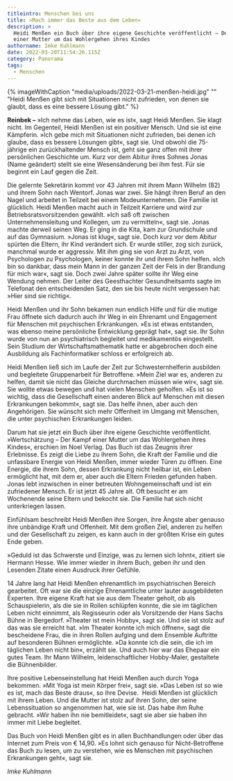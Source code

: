 ```yaml
---
titleintro: Menschen bei uns
title: »Mach immer das Beste aus dem Leben«
description: >
  Heidi Menßen ein Buch über ihre eigene Geschichte veröffentlicht – Der Kampf
  einer Mutter um das Wohlergehen ihres Kindes
authorname: Imke Kuhlmann
date: 2022-03-20T11:54:26.115Z
category: Panorama
tags:
  - Menschen
---
```



{% imageWithCaption "media/uploads/2022-03-21-menßen-heidi.jpg" "" "Heidi Menßen gibt sich mit Situationen nicht zufrieden, von denen sie glaubt, dass es eine bessere Lösung gibt." %}

**Reinbek –** »Ich nehme das Leben, wie es ist«, sagt Heidi Menßen. Sie klagt nicht. Im Gegenteil, Heidi Menßen ist ein positiver Mensch. Und sie ist eine Kämpferin. »Ich gebe mich mit Situationen nicht zufrieden, bei denen ich glaube, dass es bessere Lösungen gibt«, sagt sie. Und obwohl die 75-jährige ein zurückhaltender Mensch ist, geht sie ganz offen mit ihrer persönlichen Geschichte um. Kurz vor dem Abitur ihres Sohnes Jonas (Name geändert) stellt sie eine Wesensänderung bei ihm fest. Für sie beginnt ein Lauf gegen die Zeit. 

Die gelernte Sekretärin kommt vor 43 Jahren mit ihrem Mann Wilhelm (82) und ihrem Sohn nach Wentorf. Jonas war zwei. Sie hängt ihren Beruf an den Nagel und arbeitet in Teilzeit bei einem Modeunternehmen. Die Familie ist glücklich. Heidi Menßen macht auch in Teilzeit Karriere und wird zur Betriebsratsvorsitzenden gewählt. »Ich saß oft zwischen Unternehmensleitung und Kollegen, um zu vermitteln«, sagt sie. Jonas machte derweil seinen Weg. Er ging in die Kita, kam zur Grundschule und auf das Gymnasium. »Jonas ist klug«, sagt sie. Doch kurz vor dem Abitur spürten die Eltern, ihr Kind verändert sich. Er wurde stiller, zog sich zurück, manchmal wurde er aggressiv. Mit ihm ging sie von Arzt zu Arzt, von Psychologen zu Psychologen, keiner konnte ihr und ihrem Sohn helfen. »Ich bin so dankbar, dass mein Mann in der ganzen Zeit der Fels in der Brandung für mich war«, sagt sie. Doch zwei Jahre später sollte ihr Weg eine Wendung nehmen. Der Leiter des Geesthachter Gesundheitsamts sagte im Telefonat den entscheidenden Satz, den sie bis heute nicht vergessen hat: »Hier sind sie richtig«. 

Heidi Menßen und ihr Sohn bekamen nun endlich Hilfe und für die mutige Frau öffnete sich dadurch auch ihr Weg in ein Ehrenamt und Engagement für Menschen mit psychischen Erkrankungen. »Es ist etwas entstanden, was ebenso meine persönliche Entwicklung geprägt hat«, sagt sie. Ihr Sohn wurde von nun an psychiatrisch begleitet und medikamentös eingestellt. Sein Studium der Wirtschaftsmathematik hatte er abgebrochen doch eine Ausbildung als Fachinformatiker schloss er erfolgreich ab.

Heidi Menßen ließ sich im Laufe der Zeit zur Schwesternhelferin ausbilden und begleitete Gruppenarbeit für Betroffene. »Mein Ziel war es, anderen zu helfen, damit sie nicht das Gleiche durchmachen müssen wie wir«, sagt sie. Sie wollte etwas bewegen und hat vielen Menschen geholfen. »Es ist so wichtig, dass die Gesellschaft einen anderen Blick auf Menschen mit diesen Erkrankungen bekommt«, sagt sie. Das helfe ihnen, aber auch den Angehörigen. Sie wünscht sich mehr Offenheit im Umgang mit Menschen, die unter psychischen Erkrankungen leiden.

Darum hat sie jetzt ein Buch über ihre eigene Geschichte veröffentlicht. »Wertschätzung – Der Kampf einer Mutter um das Wohlergehen ihres Kindes«, erschien im Noel Verlag. Das Buch ist das Zeugnis ihrer Erlebnisse. Es zeigt die Liebe zu ihrem Sohn, die Kraft der Familie und die unfassbare Energie von Heidi Menßen, immer wieder Türen zu öffnen. Eine Energie, die ihrem Sohn, dessen Erkrankung nicht heilbar ist, ein Leben ermöglicht hat, mit dem er, aber auch die Eltern Frieden gefunden haben. Jonas lebt inzwischen in einer betreuten Wohngemeinschaft und ist ein zufriedener Mensch. Er ist jetzt 45 Jahre alt. Oft besucht er am Wochenende seine Eltern und bekocht sie. Die Familie hat sich nicht unterkriegen lassen.

Einfühlsam beschreibt Heidi Menßen ihre Sorgen, ihre Ängste aber genauso ihre unbändige Kraft und Offenheit. Mit dem großen Ziel, anderen zu helfen und der Gesellschaft zu zeigen, es kann auch in der größten Krise ein gutes Ende geben. 

»Geduld ist das Schwerste und Einzige, was zu lernen sich lohnt«, zitiert sie Hermann Hesse. Wie immer wieder in ihrem Buch, geben ihr und den Lesenden Zitate einen Ausdruck ihrer Gefühle. 

14 Jahre lang hat Heidi Menßen ehrenamtlich im psychiatrischen Bereich gearbeitet. Oft war sie die einzige Ehrenamtliche unter lauter ausgebildeten Experten. Ihre eigene Kraft hat sie aus dem Theater geholt, ob als Schauspielerin, als die sie in Rollen schlüpfen konnte, die sie im täglichen Leben nicht einnimmt, als Regisseurin oder als Vorsitzende der Hans Sachs Bühne in Bergedorf. »Theater ist mein Hobby«, sagt sie. Und sie ist stolz auf das was sie erreicht hat. »Im Theater konnte ich mich öffnen«, sagt die bescheidene Frau, die in ihren Rollen aufging und dem Ensemble Auftritte auf besonderen Bühnen ermöglichte. »Da konnte ich die sein, die ich im täglichen Leben nicht bin«, erzählt sie. Und auch hier war das Ehepaar ein gutes Team. Ihr Mann Wilhelm, leidenschaftlicher Hobby-Maler, gestaltete die Bühnenbilder. 

Ihre positive Lebenseinstellung hat Heidi Menßen auch durch Yoga bekommen. »Mit Yoga ist mein Körper frei«, sagt sie. »Das Leben ist so wie es ist, mach das Beste draus«, so ihre Devise.  Heidi Menßen ist glücklich mit ihrem Leben. Und die Mutter ist stolz auf ihren Sohn, der seine Lebenssituation so angenommen hat, wie sie ist. Das habe ihm Ruhe gebracht. »Wir haben ihn nie bemitleidet«, sagt sie aber sie haben ihn immer mit Liebe begleitet. 

Das Buch von Heidi Menßen gibt es in allen Buchhandlungen oder über das Internet zum Preis von € 14,90. »Es lohnt sich genauso für Nicht-Betroffene das Buch zu lesen, um zu verstehen, wie es Menschen mit psychischen Erkrankungen geht«, sagt sie. 

*Imke Kuhlmann*